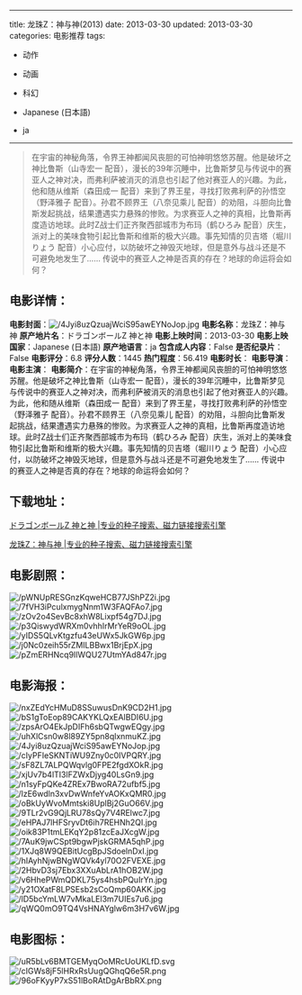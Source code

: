 
---
title: 龙珠Z：神与神(2013)
date: 2013-03-30
updated: 2013-03-30
categories: 电影推荐
tags:
- 动作
- 动画
- 科幻

- Japanese (日本語)
- ja
---


> 在宇宙的神秘角落，令界王神都闻风丧胆的可怕神明悠悠苏醒。他是破坏之神比鲁斯（山寺宏一 配音），漫长的39年沉睡中，比鲁斯梦见与传说中的赛亚人之神对决，而弗利萨被消灭的消息也引起了他对赛亚人的兴趣。为此，他和随从维斯（森田成一 配音）来到了界王星，寻找打败弗利萨的孙悟空（野泽雅子 配音）。孙君不顾界王（八奈见乘儿 配音）的劝阻，斗胆向比鲁斯发起挑战，结果遭遇实力悬殊的惨败。为求赛亚人之神的真相，比鲁斯再度造访地球。此时Z战士们正齐聚西部城市为布玛（鹤ひろみ 配音）庆生，派对上的美味食物引起比鲁斯和维斯的极大兴趣。事先知情的贝吉塔（堀川りょう 配音）小心应付，以防破坏之神毁灭地球，但是意外与战斗还是不可避免地发生了……  传说中的赛亚人之神是否真的存在？地球的命运将会如何？

## **电影详情**：

**电影封面**：<img src="https://image.tmdb.org/t/p/w200/4Jyi8uzQzuajWciS95awEYNoJop.jpg" alt="/4Jyi8uzQzuajWciS95awEYNoJop.jpg" title="/4Jyi8uzQzuajWciS95awEYNoJop.jpg">
**电影名称**：龙珠Z：神与神
**原产地片名**：ドラゴンボールZ 神と神
**电影上映时间**：2013-03-30
**电影上映国家**：Japanese (日本語)
**原产地语言**：ja
**包含成人内容**：False
**是否纪录片**：False
**电影评分**：6.8
**评分人数**：1445
**热门程度**：56.419
**电影时长**：
**电影导演**：
**电影主演**：
**电影简介**：在宇宙的神秘角落，令界王神都闻风丧胆的可怕神明悠悠苏醒。他是破坏之神比鲁斯（山寺宏一 配音），漫长的39年沉睡中，比鲁斯梦见与传说中的赛亚人之神对决，而弗利萨被消灭的消息也引起了他对赛亚人的兴趣。为此，他和随从维斯（森田成一 配音）来到了界王星，寻找打败弗利萨的孙悟空（野泽雅子 配音）。孙君不顾界王（八奈见乘儿 配音）的劝阻，斗胆向比鲁斯发起挑战，结果遭遇实力悬殊的惨败。为求赛亚人之神的真相，比鲁斯再度造访地球。此时Z战士们正齐聚西部城市为布玛（鹤ひろみ 配音）庆生，派对上的美味食物引起比鲁斯和维斯的极大兴趣。事先知情的贝吉塔（堀川りょう 配音）小心应付，以防破坏之神毁灭地球，但是意外与战斗还是不可避免地发生了……  传说中的赛亚人之神是否真的存在？地球的命运将会如何？

## **下载地址**：
[ドラゴンボールZ 神と神 |专业的种子搜索、磁力链接搜索引擎](https://movie.amd794.com:2083/?search=%E3%83%89%E3%83%A9%E3%82%B4%E3%83%B3%E3%83%9C%E3%83%BC%E3%83%ABZ%20%E7%A5%9E%E3%81%A8%E7%A5%9E&ordering=&mode=match_phrase&page_size=10&page=1)

[龙珠Z：神与神 |专业的种子搜索、磁力链接搜索引擎](https://movie.amd794.com:2083/?search=%E9%BE%99%E7%8F%A0Z%EF%BC%9A%E7%A5%9E%E4%B8%8E%E7%A5%9E&ordering=&mode=match_phrase&page_size=10&page=1)
 

## **电影剧照**：
<img src="https://image.tmdb.org/t/p/original/pWNUpRESGnzKqweHCB77JShPZ2i.jpg" alt="/pWNUpRESGnzKqweHCB77JShPZ2i.jpg" title="/pWNUpRESGnzKqweHCB77JShPZ2i.jpg"><img src="https://image.tmdb.org/t/p/original/7fVH3iPculxmygNnm1W3FAQFAo7.jpg" alt="/7fVH3iPculxmygNnm1W3FAQFAo7.jpg" title="/7fVH3iPculxmygNnm1W3FAQFAo7.jpg"><img src="https://image.tmdb.org/t/p/original/zOv2o4SevBc8xhW8Lixpf54g7DJ.jpg" alt="/zOv2o4SevBc8xhW8Lixpf54g7DJ.jpg" title="/zOv2o4SevBc8xhW8Lixpf54g7DJ.jpg"><img src="https://image.tmdb.org/t/p/original/p3QiswydWRXm0vhhIrMrYeR9oOL.jpg" alt="/p3QiswydWRXm0vhhIrMrYeR9oOL.jpg" title="/p3QiswydWRXm0vhhIrMrYeR9oOL.jpg"><img src="https://image.tmdb.org/t/p/original/yIDS5QLvKtgzfu43eUWx5JkGW6p.jpg" alt="/yIDS5QLvKtgzfu43eUWx5JkGW6p.jpg" title="/yIDS5QLvKtgzfu43eUWx5JkGW6p.jpg"><img src="https://image.tmdb.org/t/p/original/j0Nc0zeih55rZMILBBwx1BrjEpX.jpg" alt="/j0Nc0zeih55rZMILBBwx1BrjEpX.jpg" title="/j0Nc0zeih55rZMILBBwx1BrjEpX.jpg"><img src="https://image.tmdb.org/t/p/original/pZmERHNcq9IlWQU27UtmYAd847r.jpg" alt="/pZmERHNcq9IlWQU27UtmYAd847r.jpg" title="/pZmERHNcq9IlWQU27UtmYAd847r.jpg">

## **电影海报**：
<img src="https://image.tmdb.org/t/p/original/nxZEdYcHMuD8SSuwusDnK9CD2H1.jpg" alt="/nxZEdYcHMuD8SSuwusDnK9CD2H1.jpg" title="/nxZEdYcHMuD8SSuwusDnK9CD2H1.jpg"><img src="https://image.tmdb.org/t/p/original/bS1gToEop89CAKYKLQxEAIBDI6U.jpg" alt="/bS1gToEop89CAKYKLQxEAIBDI6U.jpg" title="/bS1gToEop89CAKYKLQxEAIBDI6U.jpg"><img src="https://image.tmdb.org/t/p/original/zpsArO4EkJpDIFh6sbQTwgwEQgy.jpg" alt="/zpsArO4EkJpDIFh6sbQTwgwEQgy.jpg" title="/zpsArO4EkJpDIFh6sbQTwgwEQgy.jpg"><img src="https://image.tmdb.org/t/p/original/uhXlCsn0w8l89ZY5pn8qlxnmuKZ.jpg" alt="/uhXlCsn0w8l89ZY5pn8qlxnmuKZ.jpg" title="/uhXlCsn0w8l89ZY5pn8qlxnmuKZ.jpg"><img src="https://image.tmdb.org/t/p/original/4Jyi8uzQzuajWciS95awEYNoJop.jpg" alt="/4Jyi8uzQzuajWciS95awEYNoJop.jpg" title="/4Jyi8uzQzuajWciS95awEYNoJop.jpg"><img src="https://image.tmdb.org/t/p/original/cIyPFIeSKNTiWU9Zny0c0IVPQRY.jpg" alt="/cIyPFIeSKNTiWU9Zny0c0IVPQRY.jpg" title="/cIyPFIeSKNTiWU9Zny0c0IVPQRY.jpg"><img src="https://image.tmdb.org/t/p/original/sF8ZL7ALPQWqvlg0FPE2fgdXOkR.jpg" alt="/sF8ZL7ALPQWqvlg0FPE2fgdXOkR.jpg" title="/sF8ZL7ALPQWqvlg0FPE2fgdXOkR.jpg"><img src="https://image.tmdb.org/t/p/original/xjUv7b4lTI3lFZWxDjyg40LsGn9.jpg" alt="/xjUv7b4lTI3lFZWxDjyg40LsGn9.jpg" title="/xjUv7b4lTI3lFZWxDjyg40LsGn9.jpg"><img src="https://image.tmdb.org/t/p/original/n1syFpQKe4ZREx7BwoRA72ufbf5.jpg" alt="/n1syFpQKe4ZREx7BwoRA72ufbf5.jpg" title="/n1syFpQKe4ZREx7BwoRA72ufbf5.jpg"><img src="https://image.tmdb.org/t/p/original/lzE6wdln3xvDwWnfeYvAOKxQMR0.jpg" alt="/lzE6wdln3xvDwWnfeYvAOKxQMR0.jpg" title="/lzE6wdln3xvDwWnfeYvAOKxQMR0.jpg"><img src="https://image.tmdb.org/t/p/original/oBkUyWvoMmtski8UplBj2GuO66V.jpg" alt="/oBkUyWvoMmtski8UplBj2GuO66V.jpg" title="/oBkUyWvoMmtski8UplBj2GuO66V.jpg"><img src="https://image.tmdb.org/t/p/original/9TLr2vG9QjLRU78sQy7V4RElwc7.jpg" alt="/9TLr2vG9QjLRU78sQy7V4RElwc7.jpg" title="/9TLr2vG9QjLRU78sQy7V4RElwc7.jpg"><img src="https://image.tmdb.org/t/p/original/eHPAJ7lHFSryvDt6ih7REHNh2QI.jpg" alt="/eHPAJ7lHFSryvDt6ih7REHNh2QI.jpg" title="/eHPAJ7lHFSryvDt6ih7REHNh2QI.jpg"><img src="https://image.tmdb.org/t/p/original/oik83P1tmLEKqY2p81zcEaJXcgW.jpg" alt="/oik83P1tmLEKqY2p81zcEaJXcgW.jpg" title="/oik83P1tmLEKqY2p81zcEaJXcgW.jpg"><img src="https://image.tmdb.org/t/p/original/7AuK9jwCSpt9bgwPjskGRMA5qhP.jpg" alt="/7AuK9jwCSpt9bgwPjskGRMA5qhP.jpg" title="/7AuK9jwCSpt9bgwPjskGRMA5qhP.jpg"><img src="https://image.tmdb.org/t/p/original/1XJq8W9QEBitUcgBpJSdoelnDxI.jpg" alt="/1XJq8W9QEBitUcgBpJSdoelnDxI.jpg" title="/1XJq8W9QEBitUcgBpJSdoelnDxI.jpg"><img src="https://image.tmdb.org/t/p/original/hIAyhNjwBNgWQVk4yl70O2FVEXE.jpg" alt="/hIAyhNjwBNgWQVk4yl70O2FVEXE.jpg" title="/hIAyhNjwBNgWQVk4yl70O2FVEXE.jpg"><img src="https://image.tmdb.org/t/p/original/2HbvD3sj7Ebx3XXuAbLrA1hOB2W.jpg" alt="/2HbvD3sj7Ebx3XXuAbLrA1hOB2W.jpg" title="/2HbvD3sj7Ebx3XXuAbLrA1hOB2W.jpg"><img src="https://image.tmdb.org/t/p/original/v6HhePWmQDKL75ys4hsbPQuIrYn.jpg" alt="/v6HhePWmQDKL75ys4hsbPQuIrYn.jpg" title="/v6HhePWmQDKL75ys4hsbPQuIrYn.jpg"><img src="https://image.tmdb.org/t/p/original/y21OXatF8LPSEsb2sCoQmp60AKK.jpg" alt="/y21OXatF8LPSEsb2sCoQmp60AKK.jpg" title="/y21OXatF8LPSEsb2sCoQmp60AKK.jpg"><img src="https://image.tmdb.org/t/p/original/lD5bcYmLW7vMkaLEl3m7UIEs7u6.jpg" alt="/lD5bcYmLW7vMkaLEl3m7UIEs7u6.jpg" title="/lD5bcYmLW7vMkaLEl3m7UIEs7u6.jpg"><img src="https://image.tmdb.org/t/p/original/qWQ0mO9TQ4VsHNAYglw6m3H7v6W.jpg" alt="/qWQ0mO9TQ4VsHNAYglw6m3H7v6W.jpg" title="/qWQ0mO9TQ4VsHNAYglw6m3H7v6W.jpg">

## **电影图标**：
<img src="https://image.tmdb.org/t/p/original/uR5bLv6BMTGEMyqOoMRcUoUKLfD.svg" alt="/uR5bLv6BMTGEMyqOoMRcUoUKLfD.svg" title="/uR5bLv6BMTGEMyqOoMRcUoUKLfD.svg"><img src="https://image.tmdb.org/t/p/original/cIGWs8jF5lHRxRsUugQGhqQ6e5R.png" alt="/cIGWs8jF5lHRxRsUugQGhqQ6e5R.png" title="/cIGWs8jF5lHRxRsUugQGhqQ6e5R.png"><img src="https://image.tmdb.org/t/p/original/96oFKyyP7xS51lBoRAtDgArBbRX.png" alt="/96oFKyyP7xS51lBoRAtDgArBbRX.png" title="/96oFKyyP7xS51lBoRAtDgArBbRX.png">
